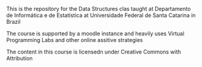 This is the repository for the Data Structures clas taught at Departamento de Informática e de Estatística at Universidade Federal de Santa Catarina in Brazil

The course is supported by a moodle instance and heavily uses Virtual Programming Labs and other online assitive strategies

The content in this course is licensedn under Creative Commons with Attribution

